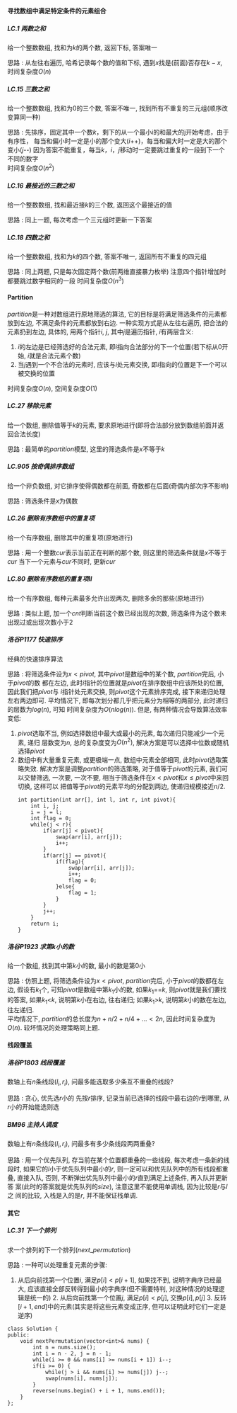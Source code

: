 

##### 

#### 寻找数组中满足特定条件的元素组合

##### LC.1 两数之和

给一个整数数组, 找和为$k$的两个数, 返回下标, 答案唯一

思路
: 从左往右遍历, 哈希记录每个数的值和下标, 遇到$x$找是(前面)否存在$k-x$, 时间复杂度$O(n)$

##### LC.15 三数之和

给一个整数数组, 找和为$0$的三个数, 答案不唯一, 找到所有不重复的三元组(顺序改变算同一种)

思路
:  先排序，固定其中一个数$k$，剩下的从一个最小i的和最大的j开始考虑，由于有序性，
每当和偏小时一定是小的那个变大($i$++)，每当和偏大时一定是大的那个变小($j$--)
因为答案不能重复，每当$k$，$i$，$j$移动时一定要跳过重复的一段到下一个不同的数字  
时间复杂度$O(n^2)$

##### LC.16 最接近的三数之和

给一个整数数组, 找和最近接$k$的三个数, 返回这个最接近的值

思路
: 同上一题, 每次考虑一个三元组时更新一下答案

##### LC.18 四数之和

给一个整数数组, 找和为$k$的四个数, 答案不唯一, 返回所有不重复的四元组

思路
: 同上两题, 只是每次固定两个数(前两维直接暴力枚举)
注意四个指针增加时都要跳过数字相同的一段
时间复杂度$O(n^3)$

#### Partition

$partition$是一种对数组进行原地筛选的算法, 它的目标是将满足筛选条件的元素都放到左边, 
不满足条件的元素都放到右边. 一种实现方式是从左往右遍历, 把合法的元素扔到左边, 
具体的, 用两个指针$i$, $j$, 其中$j$是遍历指针, $i$有两层含义: 
1. $i$的左边是已经筛选好的合法元素, 即$i$指向合法部分的下一个位置(若下标从$0$开始, $i$就是合法元素个数)  
2. 当$j$遇到一个不合法的元素时, 应该与$i$处元素交换, 即$i$指向的位置是下一个可以被交换的位置

时间复杂度$O(n)$, 空间复杂度$O(1)$

##### LC.27 移除元素

给一个数组, 删除值等于$k$的元素, 要求原地进行(即将合法部分放到数组前面并返回合法长度)

思路
: 最简单的$partition$模型, 这里的筛选条件是$x$不等于$k$

##### LC.905 按奇偶排序数组

给一个非负数组, 对它排序使得偶数都在前面, 奇数都在后面(奇偶内部次序不影响)

思路
: 筛选条件是$x$为偶数

##### LC.26 删除有序数组中的重复项

给一个有序数组, 删除其中的重复项(原地进行)

思路
: 用一个整数$cur$表示当前正在判断的那个数, 则这里的筛选条件就是$x$不等于$cur$
当下一个元素与$cur$不同时, 更新$cur$

##### LC.80 删除有序数组的重复项II

给一个有序数组, 每种元素最多允许出现两次, 删除多余的那些(原地进行)

思路
: 类似上题, 加一个$cnt$判断当前这个数已经出现的次数, 筛选条件为这个数未出现过或出现次数小于$2$

##### 洛谷P1177 快速排序

经典的快速排序算法

思路
: 将筛选条件设为$x<pivot$, 其中$pivot$是数组中的某个数, $partition$完后, 小于$pivot$的数
都在左边, 此时$i$指针的位置就是$pivot$在排序数组中应该所处的位置, 因此我们把$pivot$与
$i$指针处元素交换, 则$pivot$这个元素排序完成, 接下来递归处理左右两边即可.
平均情况下, 即每次划分都几乎把元素分为相等的两部分, 此时递归的层数为$log(n)$, 可知
时间复杂度为$O(nlog(n))$. 但是, 有两种情况会导致算法效率变低: 
   1. $pivot$选取不当, 例如选择数组中最大或最小的元素, 每次递归只能减少一个元素, 递归
   层数变为$n$, 总的复杂度变为$O(n^2)$, 解决方案是可以选择中位数或随机选择$pivot$
   2. 数组中有大量重复元素, 或更极端一点, 数组中元素全部相同, 此时$pivot$选取策略失效. 
    解决方案是调整$partition$的筛选策略, 对于值等于$pivot$的元素, 我们可以交替筛选, 
    一次要, 一次不要, 相当于筛选条件在$x < pivot$和$x \leq pivot$中来回切换, 这样可以
    把值等于$pivot$的元素平均的分配到两边, 使递归规模接近$n/2$.
        ```
        int partition(int arr[], int l, int r, int pivot){
            int i, j;
            i = j = l;
            int flag = 0;
            while(j < r){
                if(arr[j] < pivot){
                    swap(arr[i], arr[j]);
                    i++;
                }
                if(arr[j] == pivot){
                    if(flag){
                        swap(arr[i], arr[j]);
                        i++;
                        flag = 0;
                    }else{
                        flag = 1;
                    }
                }
                j++;
            }
            return i;
        }
        ```
##### 洛谷P1923 求第k小的数

给一个数组, 找到其中第$k$小的数, 最小的数是第$0$小

思路
: 仿照上题, 将筛选条件设为$x<pivot$, $partition$完后, 小于$pivot$的数都在左边, 假设有$k_1$个, 
可知$pivot$是数组中第$k_1$小的数, 如果$k_1$==$k$, 则$pivot$就是我们要找的答案, 如果$k_1$<$k$, 
说明第$k$小在右边, 往右递归; 如果$k_1$>$k$, 说明第$k$小的数在左边, 往左递归.  
平均情况下, $partition$的总长度为$n+n/2+n/4+ ... < 2n$, 因此时间复杂度为$O(n)$.
较坏情况的处理策略同上题.

#### 线段覆盖

##### 洛谷P1803 线段覆盖

数轴上有$n$条线段$(l_i, r_i)$, 问最多能选取多少条互不重叠的线段?

思路
: 贪心, 优先选$r$小的
先按$r$排序, 记录当前已选择的线段中最右边的$r$到哪里, 从$r$小的开始能选则选

##### BM96 主持人调度

数轴上有$n$条线段$(l_i, r_i)$, 问最多有多少条线段两两重叠?

思路
: 用一个优先队列, 存当前在某个位置都重叠的一些线段, 每次考虑一条新的线段时, 
如果它的$l$小于优先队列中最小的$r$, 则一定可以和优先队列中的所有线段都重叠, 
直接入队, 否则, 不断弹出优先队列中最小的$r$直到满足上述条件, 再入队并更新答
案(此时的答案就是优先队列的$size$), 注意这里不能使用单调栈, 因为比较是$r$与$l$之
间的比较, 入栈是入的是$r$, 并不能保证栈单调.

#### 其它

##### LC.31 下一个排列

求一个排列的下一个排列($next\_ permutation$)

思路
: 一种可以处理重复元素的步骤:
   1. 从后向前找第一个位置$i$, 满足$p[i]<p[i+1]$, 如果找不到, 说明字典序已经最大, 
    应该直接全部反转得到最小的字典序(但不需要特判, 对这种情况的处理逻辑是统一的)
    2. 从后向前找第一个位置$j$, 满足$p[i]<p[j]$, 交换$p[i],p[j]$
    3. 反转$[i+1,end]$中的元素(其实是将这些元素变成正序, 但可以证明此时它们一定是逆序)

```
class Solution {
public:
    void nextPermutation(vector<int>& nums) {
        int n = nums.size();
        int i = n - 2, j = n - 1;
        while(i >= 0 && nums[i] >= nums[i + 1]) i--;
        if(i >= 0) {
            while(j > i && nums[i] >= nums[j]) j--;
            swap(nums[i], nums[j]);
        }
        reverse(nums.begin() + i + 1, nums.end());
    }
};
```